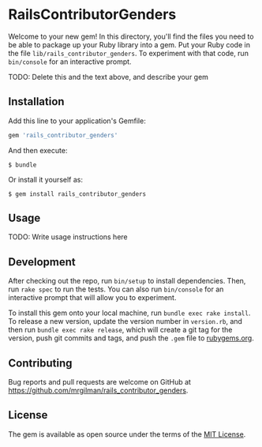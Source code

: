 # RailsContributorGenders

Welcome to your new gem! In this directory, you'll find the files you need to be able to package up your Ruby library into a gem. Put your Ruby code in the file `lib/rails_contributor_genders`. To experiment with that code, run `bin/console` for an interactive prompt.

TODO: Delete this and the text above, and describe your gem

## Installation

Add this line to your application's Gemfile:

```ruby
gem 'rails_contributor_genders'
```

And then execute:

    $ bundle

Or install it yourself as:

    $ gem install rails_contributor_genders

## Usage

TODO: Write usage instructions here

## Development

After checking out the repo, run `bin/setup` to install dependencies. Then, run `rake spec` to run the tests. You can also run `bin/console` for an interactive prompt that will allow you to experiment.

To install this gem onto your local machine, run `bundle exec rake install`. To release a new version, update the version number in `version.rb`, and then run `bundle exec rake release`, which will create a git tag for the version, push git commits and tags, and push the `.gem` file to [rubygems.org](https://rubygems.org).

## Contributing

Bug reports and pull requests are welcome on GitHub at https://github.com/mrgilman/rails_contributor_genders.

## License

The gem is available as open source under the terms of the [MIT License](https://opensource.org/licenses/MIT).
